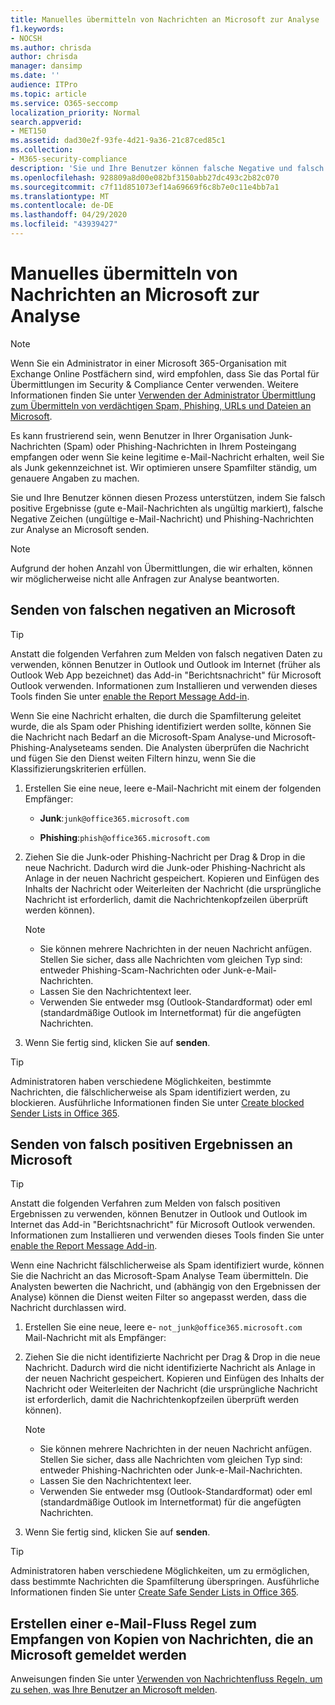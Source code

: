 ```yaml
---
title: Manuelles übermitteln von Nachrichten an Microsoft zur Analyse
f1.keywords:
- NOCSH
ms.author: chrisda
author: chrisda
manager: dansimp
ms.date: ''
audience: ITPro
ms.topic: article
ms.service: O365-seccomp
localization_priority: Normal
search.appverid:
- MET150
ms.assetid: dad30e2f-93fe-4d21-9a36-21c87ced85c1
ms.collection:
- M365-security-compliance
description: 'Sie und Ihre Benutzer können falsche Negative und falsch positive Spamnachrichten zur Analyse an Microsoft übermitteln. '
ms.openlocfilehash: 928809a8d00e082bf3150abb27dc493c2b82c070
ms.sourcegitcommit: c7f11d851073ef14a69669f6c8b7e0c11e4bb7a1
ms.translationtype: MT
ms.contentlocale: de-DE
ms.lasthandoff: 04/29/2020
ms.locfileid: "43939427"
---
```

# <a name="manually-submit-messages-to-microsoft-for-analysis"></a>Manuelles übermitteln von Nachrichten an Microsoft zur Analyse

> [!NOTE]
> Wenn Sie ein Administrator in einer Microsoft 365-Organisation mit Exchange Online Postfächern sind, wird empfohlen, dass Sie das Portal für Übermittlungen im Security & Compliance Center verwenden. Weitere Informationen finden Sie unter [Verwenden der Administrator Übermittlung zum Übermitteln von verdächtigen Spam, Phishing, URLs und Dateien an Microsoft](admin-submission.md).

Es kann frustrierend sein, wenn Benutzer in Ihrer Organisation Junk-Nachrichten (Spam) oder Phishing-Nachrichten in Ihrem Posteingang empfangen oder wenn Sie keine legitime e-Mail-Nachricht erhalten, weil Sie als Junk gekennzeichnet ist. Wir optimieren unsere Spamfilter ständig, um genauere Angaben zu machen.

Sie und Ihre Benutzer können diesen Prozess unterstützen, indem Sie falsch positive Ergebnisse (gute e-Mail-Nachrichten als ungültig markiert), falsche Negative Zeichen (ungültige e-Mail-Nachricht) und Phishing-Nachrichten zur Analyse an Microsoft senden.

> [!NOTE]
> Aufgrund der hohen Anzahl von Übermittlungen, die wir erhalten, können wir möglicherweise nicht alle Anfragen zur Analyse beantworten.

## <a name="submit-false-negatives-to-microsoft"></a>Senden von falschen negativen an Microsoft

> [!TIP]
> Anstatt die folgenden Verfahren zum Melden von falsch negativen Daten zu verwenden, können Benutzer in Outlook und Outlook im Internet (früher als Outlook Web App bezeichnet) das Add-in "Berichtsnachricht" für Microsoft Outlook verwenden. Informationen zum Installieren und verwenden dieses Tools finden Sie unter [enable the Report Message Add-in](enable-the-report-message-add-in.md).

Wenn Sie eine Nachricht erhalten, die durch die Spamfilterung geleitet wurde, die als Spam oder Phishing identifiziert werden sollte, können Sie die Nachricht nach Bedarf an die Microsoft-Spam Analyse-und Microsoft-Phishing-Analyseteams senden. Die Analysten überprüfen die Nachricht und fügen Sie den Dienst weiten Filtern hinzu, wenn Sie die Klassifizierungskriterien erfüllen.

1. Erstellen Sie eine neue, leere e-Mail-Nachricht mit einem der folgenden Empfänger:

   - **Junk**:`junk@office365.microsoft.com`

   - **Phishing**:`phish@office365.microsoft.com`

2. Ziehen Sie die Junk-oder Phishing-Nachricht per Drag & Drop in die neue Nachricht. Dadurch wird die Junk-oder Phishing-Nachricht als Anlage in der neuen Nachricht gespeichert. Kopieren und Einfügen des Inhalts der Nachricht oder Weiterleiten der Nachricht (die ursprüngliche Nachricht ist erforderlich, damit die Nachrichtenkopfzeilen überprüft werden können).

   > [!NOTE]
   > <ul><li>Sie können mehrere Nachrichten in der neuen Nachricht anfügen. Stellen Sie sicher, dass alle Nachrichten vom gleichen Typ sind: entweder Phishing-Scam-Nachrichten oder Junk-e-Mail-Nachrichten.</li><li>Lassen Sie den Nachrichtentext leer.</li><li>Verwenden Sie entweder msg (Outlook-Standardformat) oder eml (standardmäßige Outlook im Internetformat) für die angefügten Nachrichten.</li></ul>

3. Wenn Sie fertig sind, klicken Sie auf **senden**.

> [!TIP]
> Administratoren haben verschiedene Möglichkeiten, bestimmte Nachrichten, die fälschlicherweise als Spam identifiziert werden, zu blockieren. Ausführliche Informationen finden Sie unter [Create blocked Sender Lists in Office 365](create-block-sender-lists-in-office-365.md).

## <a name="submit-false-positives-to-microsoft"></a>Senden von falsch positiven Ergebnissen an Microsoft

> [!TIP]
> Anstatt die folgenden Verfahren zum Melden von falsch positiven Ergebnissen zu verwenden, können Benutzer in Outlook und Outlook im Internet das Add-in "Berichtsnachricht" für Microsoft Outlook verwenden. Informationen zum Installieren und verwenden dieses Tools finden Sie unter [enable the Report Message Add-in](enable-the-report-message-add-in.md).

Wenn eine Nachricht fälschlicherweise als Spam identifiziert wurde, können Sie die Nachricht an das Microsoft-Spam Analyse Team übermitteln. Die Analysten bewerten die Nachricht, und (abhängig von den Ergebnissen der Analyse) können die Dienst weiten Filter so angepasst werden, dass die Nachricht durchlassen wird.

1. Erstellen Sie eine neue, leere e- `not_junk@office365.microsoft.com` Mail-Nachricht mit als Empfänger:

2. Ziehen Sie die nicht identifizierte Nachricht per Drag & Drop in die neue Nachricht. Dadurch wird die nicht identifizierte Nachricht als Anlage in der neuen Nachricht gespeichert. Kopieren und Einfügen des Inhalts der Nachricht oder Weiterleiten der Nachricht (die ursprüngliche Nachricht ist erforderlich, damit die Nachrichtenkopfzeilen überprüft werden können).

   > [!NOTE]
   > <ul><li>Sie können mehrere Nachrichten in der neuen Nachricht anfügen. Stellen Sie sicher, dass alle Nachrichten vom gleichen Typ sind: entweder Phishing-Nachrichten oder Junk-e-Mail-Nachrichten.</li><li>Lassen Sie den Nachrichtentext leer.</li><li>Verwenden Sie entweder msg (Outlook-Standardformat) oder eml (standardmäßige Outlook im Internetformat) für die angefügten Nachrichten.</li></ul>

3. Wenn Sie fertig sind, klicken Sie auf **senden**.

> [!TIP]
> Administratoren haben verschiedene Möglichkeiten, um zu ermöglichen, dass bestimmte Nachrichten die Spamfilterung überspringen. Ausführliche Informationen finden Sie unter [Create Safe Sender Lists in Office 365](create-safe-sender-lists-in-office-365.md).

## <a name="create-a-mail-flow-rule-to-receive-copies-of-messages-that-are-reported-to-microsoft"></a>Erstellen einer e-Mail-Fluss Regel zum Empfangen von Kopien von Nachrichten, die an Microsoft gemeldet werden

Anweisungen finden Sie unter [Verwenden von Nachrichtenfluss Regeln, um zu sehen, was Ihre Benutzer an Microsoft melden](use-mail-flow-rules-to-see-what-your-users-are-reporting-to-microsoft.md).
